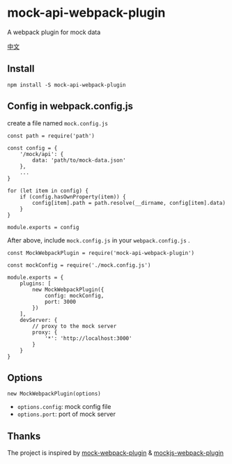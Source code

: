 # mock-api-webpack-plugin
A webpack plugin for mock data

[中文](./README-zh.md)

## Install

```
npm install -S mock-api-webpack-plugin

```


## Config in webpack.config.js

create a file named `mock.config.js`

```
const path = require('path')

const config = {
 	'/mock/api': {
    	data: 'path/to/mock-data.json'
  	},
  	...
}

for (let item in config) {
  	if (config.hasOwnProperty(item)) {
    	config[item].path = path.resolve(__dirname, config[item].data)
  	}
}

module.exports = config
```

After above, include `mock.config.js` in your `webpack.config.js` .

```
const MockWebpackPlugin = require('mock-api-webpack-plugin')

const mockConfig = require('./mock.config.js')

module.exports = {
	plugins: [
		new MockWebpackPlugin({
	    	config: mockConfig,
	     	port: 3000
	    })
	],
	devServer: {
		// proxy to the mock server
		proxy: {
	    	'*': 'http://localhost:3000'
	    }
	}
}
```

## Options

```
new MockWebpackPlugin(options)
```

- `options.config`: mock config file
- `options.port`: port of mock server

## Thanks

The project is inspired by [mock-webpack-plugin](https://github.com/MarxJiao/mock-webpack-plugin) & [mockjs-webpack-plugin](https://github.com/soon08/mockjs-webpack-plugin)

